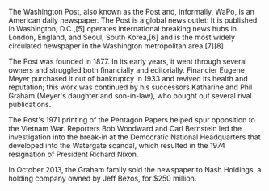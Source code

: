 <!DOCTYPE html>
<html>
  <head>
    <title>ferrari title for md file </title>
  </head>
  <body>
    <p>The Washington Post, also known as the Post and, informally, WaPo, is an American daily newspaper. The Post is a global news outlet: It is published in Washington, D.C.,[5] operates international breaking news hubs in London, England, and Seoul, South Korea,[6] and is the most widely circulated newspaper in the Washington metropolitan area.[7][8]</p>
    <p>The Post was founded in 1877. In its early years, it went through several owners and struggled both financially and editorially. Financier Eugene Meyer purchased it out of bankruptcy in 1933 and revived its health and reputation; this work was continued by his successors Katharine and Phil Graham (Meyer's daughter and son-in-law), who bought out several rival publications.</p>
    <p>The Post's 1971 printing of the Pentagon Papers helped spur opposition to the Vietnam War. Reporters Bob Woodward and Carl Bernstein led the investigation into the break-in at the Democratic National Headquarters that developed into the Watergate scandal, which resulted in the 1974 resignation of President Richard Nixon.</p>
    <p>In October 2013, the Graham family sold the newspaper to Nash Holdings, a holding company owned by Jeff Bezos, for $250 million.</p>
  </body>
</html>
